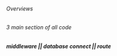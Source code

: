 
<ol>
<h6>Overviews</h6>
<h6>3 main  section of all code </h6>
<h5>middleware || 
database connect ||
route</h5>
</ol>
